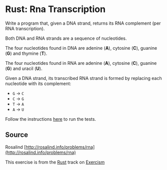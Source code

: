 # Rust: Rna Transcription

Write a program that, given a DNA strand, returns its RNA complement (per RNA transcription).

Both DNA and RNA strands are a sequence of nucleotides.

The four nucleotides found in DNA are adenine (**A**), cytosine (**C**),
guanine (**G**) and thymine (**T**).

The four nucleotides found in RNA are adenine (**A**), cytosine (**C**),
guanine (**G**) and uracil (**U**).

Given a DNA strand, its transcribed RNA strand is formed by replacing
each nucleotide with its complement:

* `G` -> `C`
* `C` -> `G`
* `T` -> `A`
* `A` -> `U`

Follow the instructions [here][rust-testing] to run the tests.

[rust-testing]: https://github.com/exercism/xrust/blob/master/docs/TESTS.md

## Source

Rosalind [http://rosalind.info/problems/rna](http://rosalind.info/problems/rna)

This exercise is from the [Rust][rust] track on [Exercism][exercism]

[exercism]: http://exercism.io
[rust]: http://exercism.io/languages/rust



